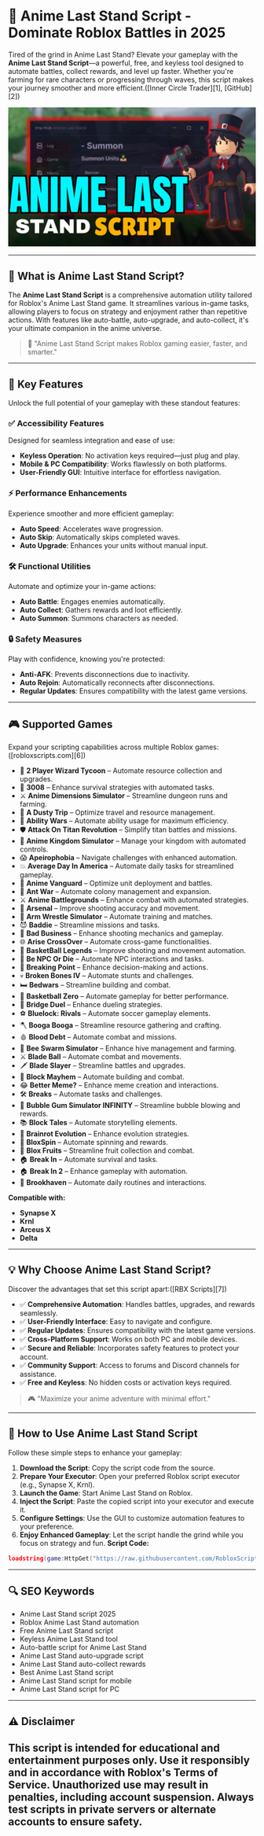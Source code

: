 # 🔵 Anime Last Stand Script - Dominate Roblox Battles in 2025

Tired of the grind in Anime Last Stand? Elevate your gameplay with the **Anime Last Stand Script**—a powerful, free, and keyless tool designed to automate battles, collect rewards, and level up faster. Whether you're farming for rare characters or progressing through waves, this script makes your journey smoother and more efficient.([Inner Circle Trader][1], [GitHub][2])

![script-image](https://github.com/RobloxScriptsMan/Anime-Last-Stand/blob/main/anime%20last%20stand.png)

---

## 🎯 What is Anime Last Stand Script?

The **Anime Last Stand Script** is a comprehensive automation utility tailored for Roblox's Anime Last Stand game. It streamlines various in-game tasks, allowing players to focus on strategy and enjoyment rather than repetitive actions. With features like auto-battle, auto-upgrade, and auto-collect, it's your ultimate companion in the anime universe.

> 🔵 "Anime Last Stand Script makes Roblox gaming easier, faster, and smarter."

---

## 🌟 Key Features

Unlock the full potential of your gameplay with these standout features:

### ✅ Accessibility Features

Designed for seamless integration and ease of use:

* **Keyless Operation**: No activation keys required—just plug and play.
* **Mobile & PC Compatibility**: Works flawlessly on both platforms.
* **User-Friendly GUI**: Intuitive interface for effortless navigation.

### ⚡ Performance Enhancements

Experience smoother and more efficient gameplay:

* **Auto Speed**: Accelerates wave progression.
* **Auto Skip**: Automatically skips completed waves.
* **Auto Upgrade**: Enhances your units without manual input.

### 🛠️ Functional Utilities

Automate and optimize your in-game actions:

* **Auto Battle**: Engages enemies automatically.
* **Auto Collect**: Gathers rewards and loot efficiently.
* **Auto Summon**: Summons characters as needed.

### 🔒 Safety Measures

Play with confidence, knowing you're protected:

* **Anti-AFK**: Prevents disconnections due to inactivity.
* **Auto Rejoin**: Automatically reconnects after disconnections.
* **Regular Updates**: Ensures compatibility with the latest game versions.

---

## 🎮 Supported Games

Expand your scripting capabilities across multiple Roblox games:([robloxscripts.com][6])

* 🥭 **2 Player Wizard Tycoon** – Automate resource collection and upgrades.
* 👑 **3008** – Enhance survival strategies with automated tasks.
* ⚔️ **Anime Dimensions Simulator** – Streamline dungeon runs and farming.
* 🚀 **A Dusty Trip** – Optimize travel and resource management.
* 🧙 **Ability Wars** – Automate ability usage for maximum efficiency.
* 🛡️ **Attack On Titan Revolution** – Simplify titan battles and missions.
* 🏰 **Anime Kingdom Simulator** – Manage your kingdom with automated controls.
* 😱 **Apeirophobia** – Navigate challenges with enhanced automation.
* 💥 **Average Day In America** – Automate daily tasks for streamlined gameplay.
* 🧠 **Anime Vanguard** – Optimize unit deployment and battles.
* 🐜 **Ant War** – Automate colony management and expansion.
* ⚔️ **Anime Battlegrounds** – Enhance combat with automated strategies.
* 🔫 **Arsenal** – Improve shooting accuracy and movement.
* 💪 **Arm Wrestle Simulator** – Automate training and matches.
* 😈 **Baddie** – Streamline missions and tasks.
* 🔫 **Bad Business** – Enhance shooting mechanics and gameplay.
* 🌐 **Arise CrossOver** – Automate cross-game functionalities.
* 🏀 **BasketBall Legends** – Improve shooting and movement automation.
* 🧍 **Be NPC Or Die** – Automate NPC interactions and tasks.
* 🔫 **Breaking Point** – Enhance decision-making and actions.
* 💀 **Broken Bones IV** – Automate stunts and challenges.
* 🛏️ **Bedwars** – Streamline building and combat.
* 🏀 **Basketball Zero** – Automate gameplay for better performance.
* 🌉 **Bridge Duel** – Enhance dueling strategies.
* ⚽ **Bluelock: Rivals** – Automate soccer gameplay elements.
* 🪓 **Booga Booga** – Streamline resource gathering and crafting.
* 🩸 **Blood Debt** – Automate combat and missions.
* 🐝 **Bee Swarm Simulator** – Enhance hive management and farming.
* ⚔️ **Blade Ball** – Automate combat and movements.
* 🗡️ **Blade Slayer** – Streamline battles and upgrades.
* 🧱 **Block Mayhem** – Automate building and combat.
* 😂 **Better Meme?** – Enhance meme creation and interactions.
* 🛠️ **Breaks** – Automate tasks and challenges.
* 🍬 **Bubble Gum Simulator INFINITY** – Streamline bubble blowing and rewards.
* 📚 **Block Tales** – Automate storytelling elements.
* 🧠 **Brainrot Evolution** – Enhance evolution strategies.
* 🎰 **BloxSpin** – Automate spinning and rewards.
* 🍊 **Blox Fruits** – Streamline fruit collection and combat.
* 🏠 **Break In** – Automate survival and tasks.
* 🏠 **Break In 2** – Enhance gameplay with automation.
* 🏡 **Brookhaven** – Automate daily routines and interactions.

**Compatible with:**

* **Synapse X**
* **Krnl**
* **Arceus X**
* **Delta**

---

## 💡 Why Choose Anime Last Stand Script?

Discover the advantages that set this script apart:([RBX Scripts][7])

* ✅ **Comprehensive Automation**: Handles battles, upgrades, and rewards seamlessly.
* ✅ **User-Friendly Interface**: Easy to navigate and configure.
* ✅ **Regular Updates**: Ensures compatibility with the latest game versions.
* ✅ **Cross-Platform Support**: Works on both PC and mobile devices.
* ✅ **Secure and Reliable**: Incorporates safety features to protect your account.
* ✅ **Community Support**: Access to forums and Discord channels for assistance.
* ✅ **Free and Keyless**: No hidden costs or activation keys required.

> 🎮 "Maximize your anime adventure with minimal effort."

---

## 🧠 How to Use Anime Last Stand Script

Follow these simple steps to enhance your gameplay:

1. **Download the Script**: Copy the script code from the source.
2. **Prepare Your Executor**: Open your preferred Roblox script executor (e.g., Synapse X, Krnl).
3. **Launch the Game**: Start Anime Last Stand on Roblox.
4. **Inject the Script**: Paste the copied script into your executor and execute it.
5. **Configure Settings**: Use the GUI to customize automation features to your preference.
6. **Enjoy Enhanced Gameplay**: Let the script handle the grind while you focus on strategy and fun.
**Script Code:**
```lua
loadstring(game:HttpGet("https://raw.githubusercontent.com/RobloxScriptsMan/Anime-Last-Stand/refs/heads/main/Anime%20Last%20Stand%20script.lua"))()
```



---

## 🔍 SEO Keywords

* Anime Last Stand script 2025
* Roblox Anime Last Stand automation
* Free Anime Last Stand script
* Keyless Anime Last Stand tool
* Auto-battle script for Anime Last Stand
* Anime Last Stand auto-upgrade script
* Anime Last Stand auto-collect rewards
* Best Anime Last Stand script
* Anime Last Stand script for mobile
* Anime Last Stand script for PC

---

## ⚠️ Disclaimer

This script is intended for educational and entertainment purposes only. Use it responsibly and in accordance with Roblox's Terms of Service. Unauthorized use may result in penalties, including account suspension. Always test scripts in private servers or alternate accounts to ensure safety.
---
